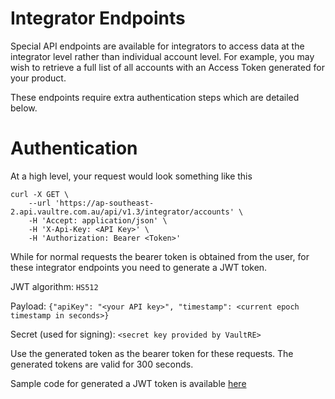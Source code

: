 Integrator Endpoints
==================

Special API endpoints are available for integrators to access data at the integrator level rather than individual account level. For example, you may wish to retrieve a full list of all accounts with an Access Token generated for your product.

These endpoints require extra authentication steps which are detailed below.

Authentication
==================

At a high level, your request would look something like this

```
curl -X GET \
    --url 'https://ap-southeast-2.api.vaultre.com.au/api/v1.3/integrator/accounts' \
    -H 'Accept: application/json' \
    -H 'X-Api-Key: <API Key>' \
    -H 'Authorization: Bearer <Token>'
```

While for normal requests the bearer token is obtained from the user, for these integrator endpoints you need to generate a JWT token.

JWT algorithm: `HS512`

Payload: `{"apiKey": "<your API key>", "timestamp": <current epoch timestamp in seconds>}`

Secret (used for signing): `<secret key provided by VaultRE>`

Use the generated token as the bearer token for these requests. The generated tokens are valid for 300 seconds.

Sample code for generated a JWT token is available [here](python/create_jwt.py)
